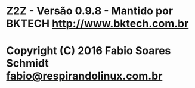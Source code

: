 # Z2Z - Versão 0.9.8 - Mantido por BKTECH <http://www.bktech.com.br>

# Copyright (C) 2016 Fabio Soares Schmidt <fabio@respirandolinux.com.br>
